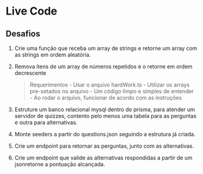 # Live Code

## Desafios
1.  Crie uma função que receba um array de strings e retorne um array com as strings em ordem aleatória.
2.  Remova itens de um array de números repetidos e o retorne em ordem decrescente
    > Requerimentos
        - Usar o arquivo hardWork.ts
        - Utilizar os arrays pre-setados no arquivo
        - Um código limpo e simples de entender
        - Ao rodar o arquivo, funcionar de acordo com as instruções


3. Estruture um banco relacional mysql dentro do prisma, para atender um servidor de quizzes, contento pelo menos uma tabela para as perguntas e outra para alternativas.
4. Monte seeders a partir do questions.json seguindo a estrutura já criada.
5. Crie um endpoint para retornar as perguntas, junto com as alternativas.
6. Crie um endpoint que valide as alternativas respondidas a partir de um jsonretorne a pontuação alcançada.